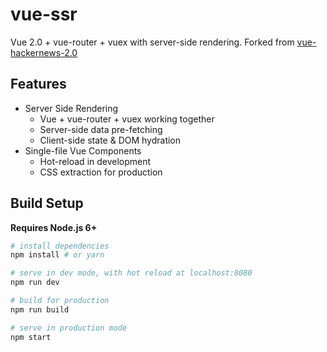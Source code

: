 # vue-ssr

Vue 2.0 + vue-router + vuex with server-side rendering. Forked from [vue-hackernews-2.0](https://github.com/vuejs/vue-hackernews-2.0)

## Features

- Server Side Rendering
  - Vue + vue-router + vuex working together
  - Server-side data pre-fetching
  - Client-side state & DOM hydration
- Single-file Vue Components
  - Hot-reload in development
  - CSS extraction for production

## Build Setup

**Requires Node.js 6+**

``` bash
# install dependencies
npm install # or yarn

# serve in dev mode, with hot reload at localhost:8080
npm run dev

# build for production
npm run build

# serve in production mode
npm start
```
